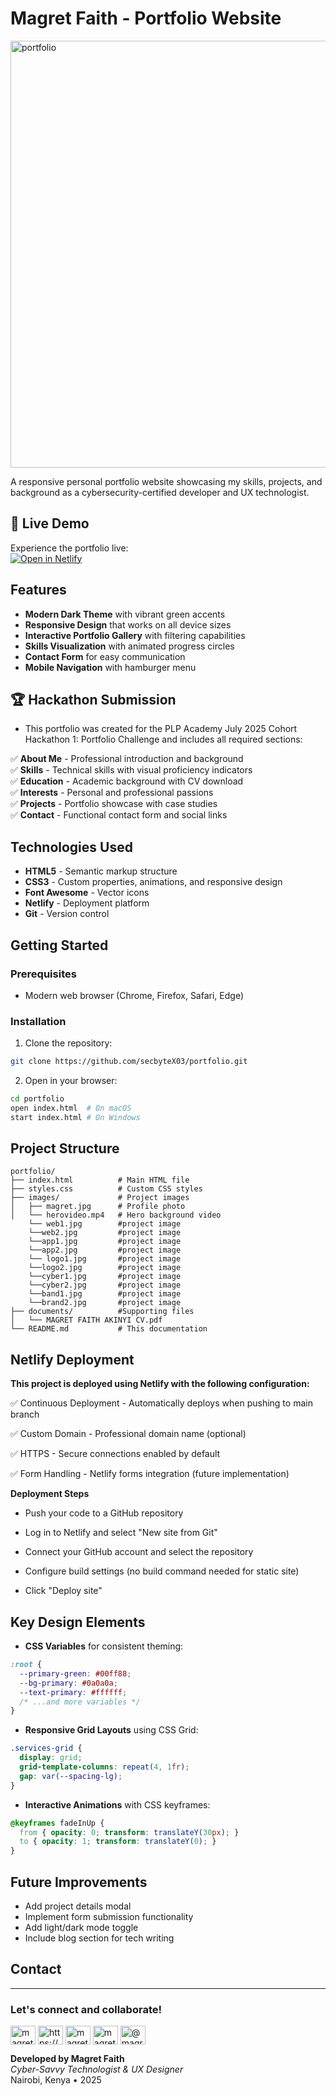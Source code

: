 # Magret Faith - Portfolio Website
<img width="1300" height="683" alt="portfolio" src="https://github.com/user-attachments/assets/19ecfdb4-bbea-4284-ad64-262b35d81ff4" />

A responsive personal portfolio website showcasing my skills, projects, and background as a cybersecurity-certified developer and UX technologist.
## 🌟 Live Demo
Experience the portfolio live:  
[![Open in Netlify](https://img.shields.io/badge/Open_in-Netlify-00C7B7?logo=netlify)](https://faithmagret.netlify.app)
## Features

- **Modern Dark Theme** with vibrant green accents
- **Responsive Design** that works on all device sizes
- **Interactive Portfolio Gallery** with filtering capabilities
- **Skills Visualization** with animated progress circles
- **Contact Form** for easy communication
- **Mobile Navigation** with hamburger menu

## 🏆 Hackathon Submission
- This portfolio was created for the PLP Academy July 2025 Cohort Hackathon 1: Portfolio Challenge and includes all required sections:

✅ **About Me** - Professional introduction and background  
✅ **Skills** - Technical skills with visual proficiency indicators  
✅ **Education** - Academic background with CV download  
✅ **Interests** - Personal and professional passions  
✅ **Projects** - Portfolio showcase with case studies  
✅ **Contact** - Functional contact form and social links  

## Technologies Used

- **HTML5** - Semantic markup structure
- **CSS3** - Custom properties, animations, and responsive design
- **Font Awesome** - Vector icons
- **Netlify** - Deployment platform
- **Git** - Version control

## Getting Started

### Prerequisites
- Modern web browser (Chrome, Firefox, Safari, Edge)

### Installation
1. Clone the repository:
```bash
git clone https://github.com/secbyteX03/portfolio.git
```

2. Open in your browser:
```bash
cd portfolio
open index.html  # On macOS
start index.html # On Windows
```

## Project Structure

```
portfolio/
├── index.html          # Main HTML file
├── styles.css          # Custom CSS styles
├── images/             # Project images
│   ├── magret.jpg      # Profile photo
│   └── herovideo.mp4   # Hero background video
    └── web1.jpg        #project image
    └──web2.jpg         #project image
    └──app1.jpg         #project image
    └──app2.jpg         #project image
    └── logo1.jpg       #project image
    └──logo2.jpg        #project image
    └──cyber1.jpg       #project image
    └──cyber2.jpg       #project image
    └──band1.jpg        #project image
    └──brand2.jpg       #project image
├── documents/          #Supporting files
│   └── MAGRET FAITH AKINYI CV.pdf
└── README.md           # This documentation
```
## Netlify Deployment
**This project is deployed using Netlify with the following configuration:**

✅ Continuous Deployment - Automatically deploys when pushing to main branch

✅ Custom Domain - Professional domain name (optional)

✅ HTTPS - Secure connections enabled by default

✅ Form Handling - Netlify forms integration (future implementation)

**Deployment Steps**
- Push your code to a GitHub repository

- Log in to Netlify and select "New site from Git"

- Connect your GitHub account and select the repository

- Configure build settings (no build command needed for static site)

- Click "Deploy site"

## Key Design Elements

- **CSS Variables** for consistent theming:
```css
:root {
  --primary-green: #00ff88;
  --bg-primary: #0a0a0a;
  --text-primary: #ffffff;
  /* ...and more variables */
}
```

- **Responsive Grid Layouts** using CSS Grid:
```css
.services-grid {
  display: grid;
  grid-template-columns: repeat(4, 1fr);
  gap: var(--spacing-lg);
}
```

- **Interactive Animations** with CSS keyframes:
```css
@keyframes fadeInUp {
  from { opacity: 0; transform: translateY(30px); }
  to { opacity: 1; transform: translateY(0); }
}
```

## Future Improvements

- Add project details modal
- Implement form submission functionality
- Add light/dark mode toggle
- Include blog section for tech writing

## Contact


<hr/>
<h3 align="left">Let's connect and collaborate!</h3>
<p align="left">
<a href="https://twitter.com/magretfaith" target="blank"><img align="center" src="https://raw.githubusercontent.com/rahuldkjain/github-profile-readme-generator/master/src/images/icons/Social/twitter.svg" alt="magretfaith" height="30" width="40" /></a>
<a href="https://linkedin.com/in/https://www.linkedin.com/in/magretfaith/" target="blank"><img align="center" src="https://raw.githubusercontent.com/rahuldkjain/github-profile-readme-generator/master/src/images/icons/Social/linked-in-alt.svg" alt="https://www.linkedin.com/in/magretfaith/" height="30" width="40" /></a>
<a href="https://kaggle.com/magretfaith" target="blank"><img align="center" src="https://raw.githubusercontent.com/rahuldkjain/github-profile-readme-generator/master/src/images/icons/Social/kaggle.svg" alt="magretfaith" height="30" width="40" /></a>
<a href="https://instagram.com/magretfaith" target="blank"><img align="center" src="https://raw.githubusercontent.com/rahuldkjain/github-profile-readme-generator/master/src/images/icons/Social/instagram.svg" alt="magretfaith" height="30" width="40" /></a>
<a href="https://medium.com/@magretfaith" target="blank"><img align="center" src="https://raw.githubusercontent.com/rahuldkjain/github-profile-readme-generator/master/src/images/icons/Social/medium.svg" alt="@magretfaith" height="30" width="40" /></a>
</p>

**Developed by Magret Faith**  
*Cyber-Savvy Technologist & UX Designer*  
Nairobi, Kenya • 2025

